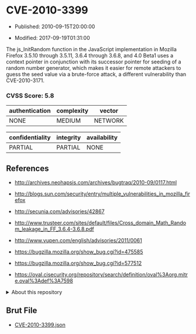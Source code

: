 # CVE-2010-3399

- Published: 2010-09-15T20:00:00

- Modified: 2017-09-19T01:31:00

The js_InitRandom function in the JavaScript implementation in Mozilla Firefox 3.5.10 through 3.5.11, 3.6.4 through 3.6.8, and 4.0 Beta1 uses a context pointer in conjunction with its successor pointer for seeding of a random number generator, which makes it easier for remote attackers to guess the seed value via a brute-force attack, a different vulnerability than CVE-2010-3171.

### CVSS Score: **5.8**

| authentication | complexity | vector |
| --- | --- | --- |
| NONE | MEDIUM | NETWORK |

| confidentiality | integrity | availability |
| --- | --- | --- |
| PARTIAL | PARTIAL | NONE |

## References

* http://archives.neohapsis.com/archives/bugtraq/2010-09/0117.html

* http://blogs.sun.com/security/entry/multiple_vulnerabilities_in_mozilla_firefox

* http://secunia.com/advisories/42867

* http://www.trusteer.com/sites/default/files/Cross_domain_Math_Random_leakage_in_FF_3.6.4-3.6.8.pdf

* http://www.vupen.com/english/advisories/2011/0061

* https://bugzilla.mozilla.org/show_bug.cgi?id=475585

* https://bugzilla.mozilla.org/show_bug.cgi?id=577512

* https://oval.cisecurity.org/repository/search/definition/oval%3Aorg.mitre.oval%3Adef%3A7598

<details>
<summary>About this repository</summary> 

  This repository is part of the project [Live Hack CVE](https://github.com/Live-Hack-CVE). Main website can be found [www.live-hack.org](https://www.live-hack.org) 
  
  Made by [Sn0wAlice](https://github.com/Sn0wAlice) for the people that care about security and need to have a feed of the latest CVEs. Hope you enjoy it, don't forget to star the repo and follow me on [Twitter](https://twitter.com/Sn0wAlice) and [Github](https://github.com/Sn0wAlice). And that is my [personnal website](https://www.alice-snow.me/)

  - [Home Page](https://github.com/Live-Hack-CVE)
  - [Framework](https://github.com/Live-Hack-CVE/cve-framework)
  - [CVE database](https://github.com/Live-Hack-CVE/full_database)
  - [Changelog](https://github.com/Live-Hack-CVE/Changelog)
</details>

## Brut File

* [CVE-2010-3399.json](https://raw.githubusercontent.com/Live-Hack-CVE/full_database/main/cves/2010/CVE-2010-3399.json)

